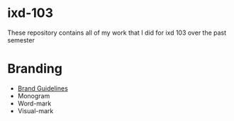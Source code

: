 # ixd-103
These repository contains all of my work that I did for ixd 103 over the past semester

# Branding

  - [Brand Guidelines](https://github.com/Scott-McCabe/ixd-103/blob/master/brand%20guildlines.png)
  - Monogram
  - Word-mark 
  - Visual-mark
